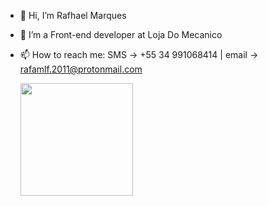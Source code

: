 - 👋 Hi, I’m Rafhael Marques
- 👀 I’m a Front-end developer at Loja Do Mecanico
- 📫 How to reach me: SMS -> +55 34 991068414 | email -> rafamlf.2011@protonmail.com

  <img height="180em" src="https://github-readme-stats.vercel.app/api/top-langs/?username=Rafhael1&layout=compact&langs_count=7&theme=dracula"/>


<!---
Rafhael1/Rafhael1 is a ✨ special ✨ repository because its `README.md` (this file) appears on your GitHub profile.
You can click the Preview link to take a look at your changes.
--->
